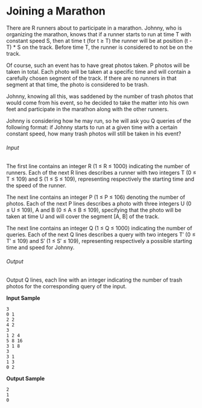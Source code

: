 
# Joining a Marathon

There are R runners about to participate in a marathon. Johnny, who is organizing the marathon, knows that if a runner starts to run at time T with constant speed S, then at time t (for t ≥ T) the runner will be at position (t - T) * S on the track. Before time T, the runner is considered to not be on the track.  

Of course, such an event has to have great photos taken. P photos will be taken in total. Each photo will be taken at a specific time and will contain a carefully chosen segment of the track. If there are no runners in that segment at that time, the photo is considered to be trash.  

Johnny, knowing all this, was saddened by the number of trash photos that would come from his event, so he decided to take the matter into his own feet and participate in the marathon along with the other runners.  

Johnny is considering how he may run, so he will ask you Q queries of the following format: if Johnny starts to run at a given time with a certain constant speed, how many trash photos will still be taken in his event?  

###### Input
The first line contains an integer R (1 ≤ R ≤ 1000) indicating the number of runners. Each of the next R lines describes a runner with two integers T (0 ≤ T ≤ 109) and S (1 ≤ S ≤ 109), representing respectively the starting time and the speed of the runner.  

The next line contains an integer P (1 ≤ P ≤ 106) denoting the number of photos. Each of the next P lines describes a photo with three integers U (0 ≤ U ≤ 109), A and B (0 ≤ A ≤ B ≤ 109), specifying that the photo will be taken at time U and will cover the segment [A, B] of the track.  

The next line contains an integer Q (1 ≤ Q ≤ 1000) indicating the number of queries. Each of the next Q lines describes a query with two integers T′ (0 ≤ T′ ≤ 109) and S′ (1 ≤ S′ ≤ 109), representing respectively a possible starting time and speed for Johnny.  

###### Output
Output Q lines, each line with an integer indicating the number of trash photos for the corresponding query of the input.  

**Input Sample**  

```
3
0 1
2 2
4 2
3
1 2 4
5 8 16
3 1 8
3
3 1
1 3
0 2
```

**Output Sample**  

```
2
1
0
```